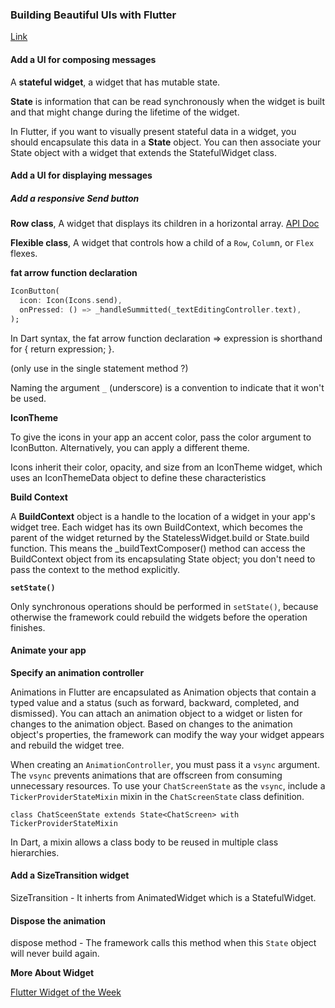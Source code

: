 ### Building Beautiful UIs with Flutter

[Link](https://codelabs.developers.google.com/codelabs/flutter/#0)

#### Add a UI for composing messages

A __stateful widget__, a widget that has mutable state.

__State__ is information that can be read synchronously when the widget is built and that might change during the lifetime of the widget.

In Flutter, if you want to visually present stateful data in a widget, you should encapsulate this data in a __State__ object. You can then associate your State object with a widget that extends the StatefulWidget class.

#### Add a UI for displaying messages

##### Add a responsive Send button

__Row class__, A widget that displays its children in a horizontal array. [API Doc](https://api.flutter.dev/flutter/widgets/Row-class.html)

__Flexible class__, A widget that controls how a child of a `Row`, `Colum`n, or `Flex` flexes.

__fat arrow function declaration__

```dart
IconButton(
  icon: Icon(Icons.send),
  onPressed: () => _handleSummitted(_textEditingController.text),
);
```

In Dart syntax, the fat arrow function declaration => expression is shorthand for { return expression; }.

(only use in the single statement method ?)

Naming the argument `_` (underscore) is a convention to indicate that it won't be used.

__IconTheme__

To give the icons in your app an accent color, pass the color argument to IconButton. Alternatively, you can apply a different theme.

Icons inherit their color, opacity, and size from an IconTheme widget, which uses an IconThemeData object to define these characteristics

__Build Context__

A __BuildContext__ object is a handle to the location of a widget in your app's widget tree. Each widget has its own BuildContext, which becomes the parent of the widget returned by the StatelessWidget.build or State.build function. This means the _buildTextComposer() method can access the BuildContext object from its encapsulating State object; you don't need to pass the context to the method explicitly.

__`setState()`__

Only synchronous operations should be performed in `setState()`, because otherwise the framework could rebuild the widgets before the operation finishes.

#### Animate your app

__Specify an animation controller__

Animations in Flutter are encapsulated as Animation objects that contain a typed value and a status (such as forward, backward, completed, and dismissed). You can attach an animation object to a widget or listen for changes to the animation object. Based on changes to the animation object's properties, the framework can modify the way your widget appears and rebuild the widget tree.

When creating an `AnimationController`, you must pass it a `vsync` argument. The `vsync` prevents animations that are offscreen from consuming unnecessary resources. To use your `ChatScreenState` as the `vsync`, include a `TickerProviderStateMixin` mixin in the `ChatScreenState` class definition.

`class ChatSceenState extends State<ChatScreen> with TickerProviderStateMixin`

 In Dart, a mixin allows a class body to be reused in multiple class hierarchies.

#### Add a SizeTransition widget

SizeTransition - It inherts from AnimatedWidget which is a StatefulWidget.

#### Dispose the animation

dispose method - The framework calls this method when this `State` object will never build again.

__More About Widget__

[Flutter Widget of the Week](https://www.youtube.com/watch?v=CI7x0mAZiY0)